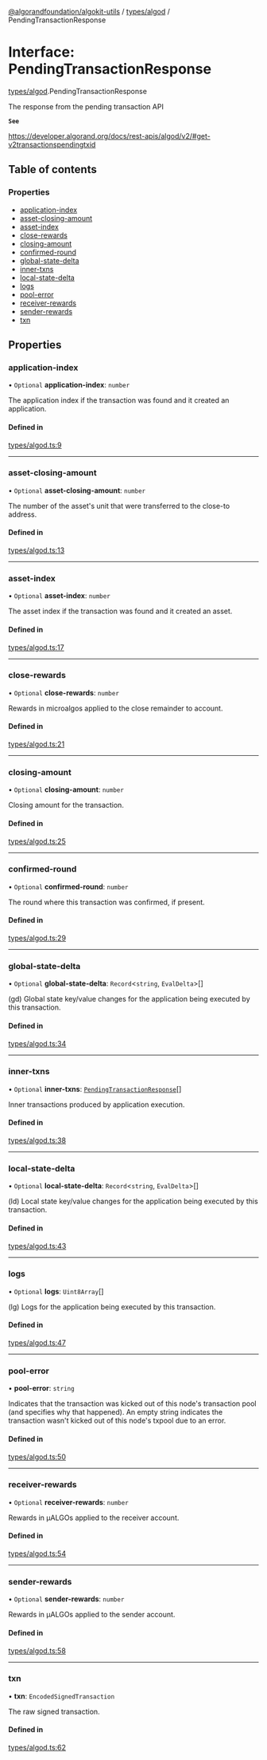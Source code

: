 [@algorandfoundation/algokit-utils](../README.md) / [types/algod](../modules/types_algod.md) / PendingTransactionResponse

# Interface: PendingTransactionResponse

[types/algod](../modules/types_algod.md).PendingTransactionResponse

The response from the pending transaction API

**`See`**

https://developer.algorand.org/docs/rest-apis/algod/v2/#get-v2transactionspendingtxid

## Table of contents

### Properties

- [application-index](types_algod.PendingTransactionResponse.md#application-index)
- [asset-closing-amount](types_algod.PendingTransactionResponse.md#asset-closing-amount)
- [asset-index](types_algod.PendingTransactionResponse.md#asset-index)
- [close-rewards](types_algod.PendingTransactionResponse.md#close-rewards)
- [closing-amount](types_algod.PendingTransactionResponse.md#closing-amount)
- [confirmed-round](types_algod.PendingTransactionResponse.md#confirmed-round)
- [global-state-delta](types_algod.PendingTransactionResponse.md#global-state-delta)
- [inner-txns](types_algod.PendingTransactionResponse.md#inner-txns)
- [local-state-delta](types_algod.PendingTransactionResponse.md#local-state-delta)
- [logs](types_algod.PendingTransactionResponse.md#logs)
- [pool-error](types_algod.PendingTransactionResponse.md#pool-error)
- [receiver-rewards](types_algod.PendingTransactionResponse.md#receiver-rewards)
- [sender-rewards](types_algod.PendingTransactionResponse.md#sender-rewards)
- [txn](types_algod.PendingTransactionResponse.md#txn)

## Properties

### application-index

• `Optional` **application-index**: `number`

The application index if the transaction was found and it created an
application.

#### Defined in

[types/algod.ts:9](https://github.com/algorandfoundation/algokit-utils-ts/blob/600c806/src/types/algod.ts#L9)

___

### asset-closing-amount

• `Optional` **asset-closing-amount**: `number`

The number of the asset's unit that were transferred to the close-to address.

#### Defined in

[types/algod.ts:13](https://github.com/algorandfoundation/algokit-utils-ts/blob/600c806/src/types/algod.ts#L13)

___

### asset-index

• `Optional` **asset-index**: `number`

The asset index if the transaction was found and it created an asset.

#### Defined in

[types/algod.ts:17](https://github.com/algorandfoundation/algokit-utils-ts/blob/600c806/src/types/algod.ts#L17)

___

### close-rewards

• `Optional` **close-rewards**: `number`

Rewards in microalgos applied to the close remainder to account.

#### Defined in

[types/algod.ts:21](https://github.com/algorandfoundation/algokit-utils-ts/blob/600c806/src/types/algod.ts#L21)

___

### closing-amount

• `Optional` **closing-amount**: `number`

Closing amount for the transaction.

#### Defined in

[types/algod.ts:25](https://github.com/algorandfoundation/algokit-utils-ts/blob/600c806/src/types/algod.ts#L25)

___

### confirmed-round

• `Optional` **confirmed-round**: `number`

The round where this transaction was confirmed, if present.

#### Defined in

[types/algod.ts:29](https://github.com/algorandfoundation/algokit-utils-ts/blob/600c806/src/types/algod.ts#L29)

___

### global-state-delta

• `Optional` **global-state-delta**: `Record`<`string`, `EvalDelta`\>[]

(gd) Global state key/value changes for the application being executed by this
transaction.

#### Defined in

[types/algod.ts:34](https://github.com/algorandfoundation/algokit-utils-ts/blob/600c806/src/types/algod.ts#L34)

___

### inner-txns

• `Optional` **inner-txns**: [`PendingTransactionResponse`](types_algod.PendingTransactionResponse.md)[]

Inner transactions produced by application execution.

#### Defined in

[types/algod.ts:38](https://github.com/algorandfoundation/algokit-utils-ts/blob/600c806/src/types/algod.ts#L38)

___

### local-state-delta

• `Optional` **local-state-delta**: `Record`<`string`, `EvalDelta`\>[]

(ld) Local state key/value changes for the application being executed by this
transaction.

#### Defined in

[types/algod.ts:43](https://github.com/algorandfoundation/algokit-utils-ts/blob/600c806/src/types/algod.ts#L43)

___

### logs

• `Optional` **logs**: `Uint8Array`[]

(lg) Logs for the application being executed by this transaction.

#### Defined in

[types/algod.ts:47](https://github.com/algorandfoundation/algokit-utils-ts/blob/600c806/src/types/algod.ts#L47)

___

### pool-error

• **pool-error**: `string`

Indicates that the transaction was kicked out of this node's transaction pool (and specifies why that happened).
An empty string indicates the transaction wasn't kicked out of this node's txpool due to an error.

#### Defined in

[types/algod.ts:50](https://github.com/algorandfoundation/algokit-utils-ts/blob/600c806/src/types/algod.ts#L50)

___

### receiver-rewards

• `Optional` **receiver-rewards**: `number`

Rewards in µALGOs applied to the receiver account.

#### Defined in

[types/algod.ts:54](https://github.com/algorandfoundation/algokit-utils-ts/blob/600c806/src/types/algod.ts#L54)

___

### sender-rewards

• `Optional` **sender-rewards**: `number`

Rewards in µALGOs applied to the sender account.

#### Defined in

[types/algod.ts:58](https://github.com/algorandfoundation/algokit-utils-ts/blob/600c806/src/types/algod.ts#L58)

___

### txn

• **txn**: `EncodedSignedTransaction`

The raw signed transaction.

#### Defined in

[types/algod.ts:62](https://github.com/algorandfoundation/algokit-utils-ts/blob/600c806/src/types/algod.ts#L62)
